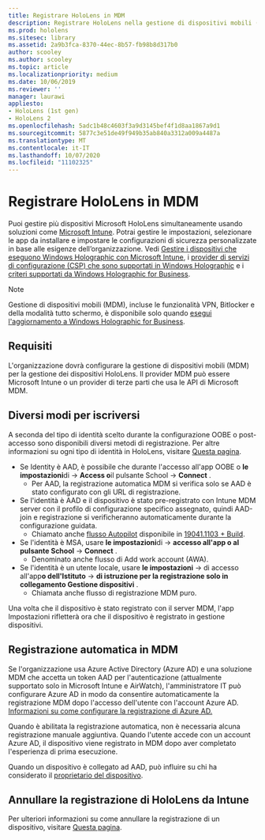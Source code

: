 ```yaml
---
title: Registrare HoloLens in MDM
description: Registrare HoloLens nella gestione di dispositivi mobili (MDM) per una gestione più semplice di più dispositivi.
ms.prod: hololens
ms.sitesec: library
ms.assetid: 2a9b3fca-8370-44ec-8b57-fb98b8d317b0
author: scooley
ms.author: scooley
ms.topic: article
ms.localizationpriority: medium
ms.date: 10/06/2019
ms.reviewer: ''
manager: laurawi
appliesto:
- HoloLens (1st gen)
- HoloLens 2
ms.openlocfilehash: 5adc1b48c4603f3a9d3145bef4f1d8aa1867a9d1
ms.sourcegitcommit: 5877c3e51de49f949b35ab840a3312a009a4487a
ms.translationtype: MT
ms.contentlocale: it-IT
ms.lasthandoff: 10/07/2020
ms.locfileid: "11102325"
---
```

# Registrare HoloLens in MDM

Puoi gestire più dispositivi Microsoft HoloLens simultaneamente usando soluzioni come [Microsoft Intune](https://docs.microsoft.com/intune/windows-holographic-for-business). Potrai gestire le impostazioni, selezionare le app da installare e impostare le configurazioni di sicurezza personalizzate in base alle esigenze dell’organizzazione. Vedi [Gestire i dispositivi che eseguono Windows Holographic con Microsoft Intune](https://docs.microsoft.com/intune/windows-holographic-for-business), i [provider di servizi di configurazione (CSP) che sono supportati in Windows Holographic](https://msdn.microsoft.com/windows/hardware/commercialize/customize/mdm/configuration-service-provider-reference#hololens) e i [criteri supportati da Windows Holographic for Business](https://msdn.microsoft.com/windows/hardware/commercialize/customize/mdm/policy-configuration-service-provider#hololenspolicies).

> [!NOTE]
> Gestione di dispositivi mobili (MDM), incluse le funzionalità VPN, Bitlocker e della modalità tutto schermo, è disponibile solo quando [esegui l'aggiornamento a Windows Holographic for Business](hololens1-upgrade-enterprise.md).

## Requisiti

 L'organizzazione dovrà configurare la gestione di dispositivi mobili (MDM) per la gestione dei dispositivi HoloLens. Il provider MDM può essere Microsoft Intune o un provider di terze parti che usa le API di Microsoft MDM.
 
## Diversi modi per iscriversi

A seconda del tipo di identità scelto durante la configurazione OOBE o post-accesso sono disponibili diversi metodi di registrazione. Per altre informazioni su ogni tipo di identità in HoloLens, visitare [Questa pagina](hololens-identity.md).

- Se Identity è AAD, è possibile che durante l'accesso all'app OOBE o **le impostazioni**di  ->  **Access o**il pulsante School  ->  **Connect** .
    - Per AAD, la registrazione automatica MDM si verifica solo se AAD è stato configurato con gli URL di registrazione.
- Se l'identità è AAD e il dispositivo è stato pre-registrato con Intune MDM server con il profilo di configurazione specifico assegnato, quindi AAD-join e registrazione si verificheranno automaticamente durante la configurazione guidata.
    - Chiamato anche [flusso Autopilot](hololens2-autopilot.md) disponibile in [19041.1103 + Build](hololens-release-notes.md#windows-holographic-version-2004).
- Se l'identità è MSA, usare **le impostazioni**di  ->  **accesso all'app o al pulsante School**  ->  **Connect** .
    - Denominato anche flusso di Add work account (AWA).
- Se l'identità è un utente locale, usare **le impostazioni**  ->  di accesso all'app**o dell'Istituto**  ->  **di istruzione per la registrazione solo in collegamento Gestione dispositivi** .
    - Chiamata anche flusso di registrazione MDM puro.

Una volta che il dispositivo è stato registrato con il server MDM, l'app Impostazioni rifletterà ora che il dispositivo è registrato in gestione dispositivi.

## Registrazione automatica in MDM

Se l'organizzazione usa Azure Active Directory (Azure AD) e una soluzione MDM che accetta un token AAD per l'autenticazione (attualmente supportato solo in Microsoft Intune e AirWatch), l'amministratore IT può configurare Azure AD in modo da consentire automaticamente la registrazione MDM dopo l'accesso dell'utente con l'account Azure AD. [Informazioni su come configurare la registrazione di Azure AD.](https://docs.microsoft.com/mem/intune/enrollment/windows-enroll#enable-windows-10-automatic-enrollment)

Quando è abilitata la registrazione automatica, non è necessaria alcuna registrazione manuale aggiuntiva. Quando l'utente accede con un account Azure AD, il dispositivo viene registrato in MDM dopo aver completato l'esperienza di prima esecuzione.

Quando un dispositivo è collegato ad AAD, può influire su chi ha considerato il [proprietario del dispositivo](security-adminless-os.md#device-owner).

## Annullare la registrazione di HoloLens da Intune

Per ulteriori informazioni su come annullare la registrazione di un dispositivo, visitare [Questa pagina](https://docs.microsoft.com/windows/client-management/mdm/disconnecting-from-mdm-unenrollment). 
